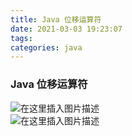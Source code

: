```yaml
---
title: Java 位移运算符
date: 2021-03-03 19:23:07
tags: 
categories: java
---
```


<!--more-->

### Java 位移运算符

![在这里插入图片描述](https://img-blog.csdnimg.cn/20210303192234903.png?x-oss-process=image/watermark,type_ZmFuZ3poZW5naGVpdGk,shadow_10,text_aHR0cHM6Ly9ibG9nLmNzZG4ubmV0L3FxXzIxMDQwNTU5,size_16,color_FFFFFF,t_70)  
![在这里插入图片描述](https://img-blog.csdnimg.cn/20210303192300188.png)